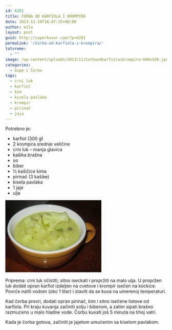 ```yaml
---
id: 6281
title: ČORBA OD KARFIOLA I KROMPIRA
date: 2013-11-18T16:07:35+00:00
author: mila
layout: post
guid: http://superkuvar.com/?p=6281
permalink: '/čorba-od-karfiola-i-krompira/'
totvreme:
  - ""
image: /wp-content/uploads/2013/11/Corbaodkarfiolaikrompira-940x198.jpg
categories:
  - Supe i Čorbe
tags:
  - crni luk
  - karfiol
  - kim
  - kisela pavlaka
  - krompir
  - pirinač
  - jaja
---
```

Potrebno je:

  * karfiol (300 g)
  * 2 krompira srednje veličine
  * crni luk &#8211; manja glavica
  * kašika brašna
  * so
  * biber
  * ½ kašičice kima
  * pirinač (3 kašike)
  * kisela pavlaka
  * 1 jaje
  * ulje

[<img class="alignnone size-medium wp-image-6282" src="/wp-content/uploads/2013/11/Corbaodkarfiolaikrompira-300x225.jpg" alt="Corbaodkarfiolaikrompira" width="300" height="225" />](/wp-content/uploads/2013/11/Corbaodkarfiolaikrompira.jpg)

Priprema: crni luk očistiti, sitno iseckati i propržiti na malo ulja. U propržen luk dodati opran karfiol izdeljen na cvetove i krompir isečen na kockice. Povrće naliti vodom (oko 1 litar) i staviti da se kuva na umerenoj temperaturi.

Kad čorba provri, dodati opran pirinač, kim i sitno isečene listove od karfiola. Pri kraju kuvanja začiniti solju i biberom, a zatim sipati brašno razmućeno u malo hladne vode. Čorbu kuvati još 5 minuta na tihoj vatri.

Kada je čorba gotova, začiniti je jajetom umućenim sa kiselom pavlakom.